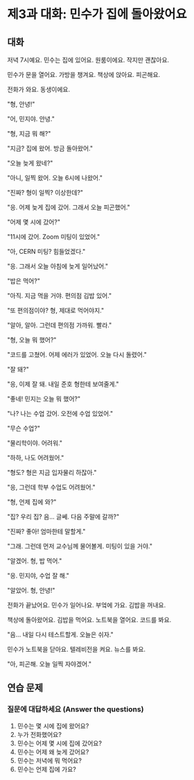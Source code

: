 # 제3과 대화: 민수가 집에 돌아왔어요

## 대화

저녁 7시예요. 민수는 집에 있어요. 원룸이에요. 작지만 괜찮아요.

민수가 문을 열어요. 가방을 챙겨요. 책상에 앉아요. 피곤해요.

전화가 와요. 동생이에요.

"형, 안녕!"

"어, 민지야. 안녕."

"형, 지금 뭐 해?"

"지금? 집에 왔어. 방금 돌아왔어."

"오늘 늦게 왔네?"

"아니, 일찍 왔어. 오늘 6시에 나왔어."

"진짜? 형이 일찍? 이상한데?"

"응. 어제 늦게 집에 갔어. 그래서 오늘 피곤했어."

"어제 몇 시에 갔어?"

"11시에 갔어. Zoom 미팅이 있었어."

"아, CERN 미팅? 힘들었겠다."

"응. 그래서 오늘 아침에 늦게 일어났어."

"밥은 먹어?"

"아직. 지금 먹을 거야. 편의점 김밥 있어."

"또 편의점이야? 형, 제대로 먹어야지."

"알아, 알아. 그런데 편의점 가까워. 빨라."

"형, 오늘 뭐 했어?"

"코드를 고쳤어. 어제 에러가 있었어. 오늘 다시 돌렸어."

"잘 돼?"

"응, 이제 잘 돼. 내일 준호 형한테 보여줄게."

"좋네! 민지는 오늘 뭐 했어?"

"나? 나는 수업 갔어. 오전에 수업 있었어."

"무슨 수업?"

"물리학이야. 어려워."

"하하, 나도 어려웠어."

"형도? 형은 지금 입자물리 하잖아."

"응, 그런데 학부 수업도 어려웠어."

"형, 언제 집에 와?"

"집? 우리 집? 음... 글쎄. 다음 주말에 갈까?"

"진짜? 좋아! 엄마한테 말할게."

"그래. 그런데 먼저 교수님께 물어볼게. 미팅이 있을 거야."

"알겠어. 형, 밥 먹어."

"응. 민지야, 수업 잘 해."

"알았어. 형, 안녕!"

전화가 끝났어요. 민수가 일어나요. 부엌에 가요. 김밥을 꺼내요.

책상에 돌아왔어요. 김밥을 먹어요. 노트북을 열어요. 코드를 봐요.

"음... 내일 다시 테스트할게. 오늘은 쉬자."

민수가 노트북을 닫아요. 텔레비전을 켜요. 뉴스를 봐요.

"아, 피곤해. 오늘 일찍 자야겠어."

## 연습 문제

### 질문에 대답하세요 (Answer the questions)

1. 민수는 몇 시에 집에 왔어요?
2. 누가 전화했어요?
3. 민수는 어제 몇 시에 집에 갔어요?
4. 민수는 어제 왜 늦게 갔어요?
5. 민수는 저녁에 뭐 먹어요?
6. 민수는 언제 집에 가요?
